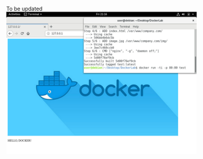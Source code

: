 To be updated
![](https://raw.githubusercontent.com/NickolayGordeev/LABS/master/Laba%203/Screen.jpg)
